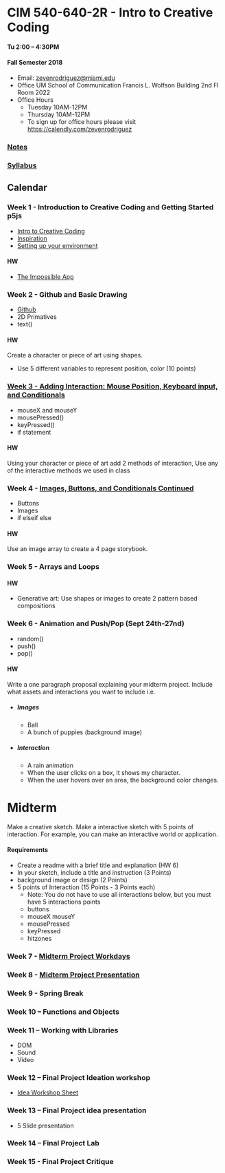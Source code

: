 
# CIM 540-640-2R - Intro to Creative Coding

#### Tu 2:00 – 4:30PM

#### Fall Semester 2018

* Email: zevenrodriguez@miami.edu
* Office UM School of Communication Francis L. Wolfson Building 2nd Fl Room 2022
* Office Hours
  * Tuesday 10AM-12PM
  * Thursday 10AM-12PM
  * To sign up for office hours please visit https://calendly.com/zevenrodriguez

### [Notes](/notes)

### [Syllabus](CIM540-640-2R-IntrotoCreativeCoding.pdf)

## Calendar

### Week 1 -  Introduction to Creative Coding and Getting Started p5js

* [Intro to Creative Coding](/notes/Intro-To-Creative-Coding.md)
* [Inspiration](/notes/Inspiration.md)
* [Setting up your environment](/notes/Setting-Up-Your-Environment.md)

#### HW

* [The Impossible App](/notes/Assignments.md#1-homework---impossible-app)

### Week 2 - Github and Basic Drawing

* [Github](/notes/Github.md)
* 2D Primatives
* text()

#### HW

Create a character or piece of art using shapes.
* Use 5 different variables to represent position, color (10 points)

### [Week 3 - Adding Interaction: Mouse Position, Keyboard input, and Conditionals](/notes/Interaction.md)

* mouseX and mouseY
* mousePressed()
* keyPressed()
* if statement

#### HW

Using your character or piece of art add 2 methods of interaction, Use any of the interactive methods we used in class

### Week 4 - [Images, Buttons, and Conditionals Continued](/notes/Interaction.md)

* Buttons
* Images
* if elseif else

#### HW

Use an image array to create a 4 page storybook.

### Week 5 - Arrays and Loops

#### HW

* Generative art: Use shapes or images to create 2 pattern based compositions

### Week 6 - Animation and Push/Pop (Sept 24th-27nd)

* random()
* push()
* pop()

#### HW

Write a one paragraph proposal explaining your midterm project. Include what assets and interactions you want to include i.e.

* ##### Images
  * Ball
  * A bunch of puppies (background image)
* ##### Interaction
  * A rain animation
  * When the user clicks on a box, it shows my character.
  * When the user hovers over an area, the background color changes.

# Midterm

Make a creative sketch. Make a interactive sketch with 5 points of interaction. For example, you can make an interactive world or application.

#### Requirements

* Create a readme with a brief title and explanation (HW 6)
* In your sketch, include a title and instruction (3 Points)
* background image or design (2 Points)
* 5 points of Interaction (15 Points - 3 Points each)
  * Note: You do not have to use all interactions below, but you must have 5 interactions points
  * buttons
  * mouseX mouseY
  * mousePressed
  * keyPressed
  * hitzones



### Week 7 - [Midterm Project Workdays]()

### Week 8 - [Midterm Project Presentation]()

### Week 9 - Spring Break

### Week 10 – Functions and Objects

### Week 11 – Working with Libraries

* DOM
* Sound
* Video

### Week 12 – Final Project Ideation workshop

* [Idea Workshop Sheet](/files/IdeaWorkshopEdited.pdf)

### Week 13 – Final Project idea presentation

* 5 Slide presentation

### Week 14 – Final Project Lab

### Week 15 - Final Project Critique
